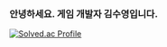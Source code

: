 ### 안녕하세요. 게임 개발자 김수영입니다.

[![Solved.ac Profile](http://mazassumnida.wtf/api/v2/generate_badge?boj=wp05110)](https://solved.ac/wp05110/)




<!--
**Sorrel98/Sorrel98** is a ✨ _special_ ✨ repository because its `README.md` (this file) appears on your GitHub profile.

Here are some ideas to get you started:

- 🔭 I’m currently working on ...
- 🌱 I’m currently learning ...
- 👯 I’m looking to collaborate on ...
- 🤔 I’m looking for help with ...
- 💬 Ask me about ...
- 📫 How to reach me: ...
- 😄 Pronouns: ...
- ⚡ Fun fact: ...
-->
